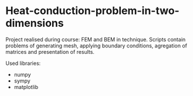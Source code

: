 # Heat-conduction-problem-in-two-dimensions
Project realised during course: FEM and BEM in technique. Scripts contain problems of generating mesh, applying boundary conditions, agregation of matrices and presentation of results.

Used libraries:
 - numpy
 - sympy
 - matplotlib
